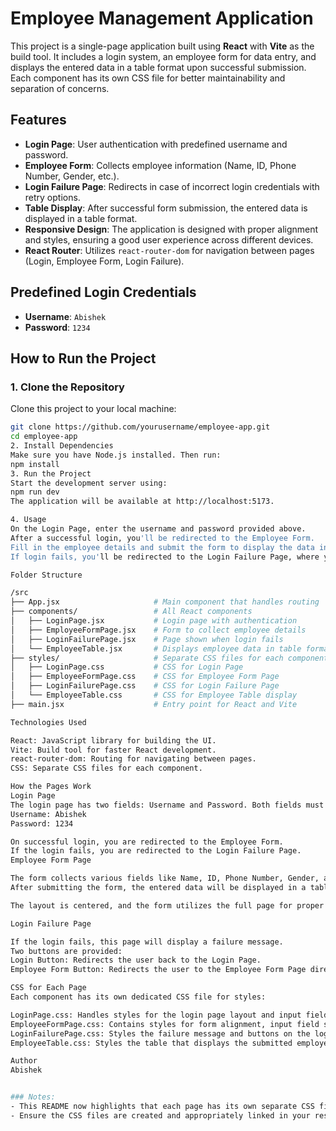 # Employee Management Application

This project is a single-page application built using **React** with **Vite** as the build tool. It includes a login system, an employee form for data entry, and displays the entered data in a table format upon successful submission. Each component has its own CSS file for better maintainability and separation of concerns.

## Features
- **Login Page**: User authentication with predefined username and password.
- **Employee Form**: Collects employee information (Name, ID, Phone Number, Gender, etc.).
- **Login Failure Page**: Redirects in case of incorrect login credentials with retry options.
- **Table Display**: After successful form submission, the entered data is displayed in a table format.
- **Responsive Design**: The application is designed with proper alignment and styles, ensuring a good user experience across different devices.
- **React Router**: Utilizes `react-router-dom` for navigation between pages (Login, Employee Form, Login Failure).

## Predefined Login Credentials
- **Username**: `Abishek`
- **Password**: `1234`

## How to Run the Project

### 1. Clone the Repository
Clone this project to your local machine:
```bash
git clone https://github.com/yourusername/employee-app.git
cd employee-app
2. Install Dependencies
Make sure you have Node.js installed. Then run:
npm install
3. Run the Project
Start the development server using:
npm run dev
The application will be available at http://localhost:5173.

4. Usage
On the Login Page, enter the username and password provided above.
After a successful login, you'll be redirected to the Employee Form.
Fill in the employee details and submit the form to display the data in a table.
If login fails, you'll be redirected to the Login Failure Page, where you can try again or proceed to the Employee Form directly.

Folder Structure

/src
├── App.jsx                     # Main component that handles routing
├── components/                 # All React components
│   ├── LoginPage.jsx           # Login page with authentication
│   ├── EmployeeFormPage.jsx    # Form to collect employee details
│   ├── LoginFailurePage.jsx    # Page shown when login fails
│   └── EmployeeTable.jsx       # Displays employee data in table format
├── styles/                     # Separate CSS files for each component
│   ├── LoginPage.css           # CSS for Login Page
│   ├── EmployeeFormPage.css    # CSS for Employee Form Page
│   ├── LoginFailurePage.css    # CSS for Login Failure Page
│   └── EmployeeTable.css       # CSS for Employee Table display
├── main.jsx                    # Entry point for React and Vite

Technologies Used

React: JavaScript library for building the UI.
Vite: Build tool for faster React development.
react-router-dom: Routing for navigating between pages.
CSS: Separate CSS files for each component.

How the Pages Work
Login Page
The login page has two fields: Username and Password. Both fields must match the default credentials:
Username: Abishek
Password: 1234

On successful login, you are redirected to the Employee Form.
If the login fails, you are redirected to the Login Failure Page.
Employee Form Page

The form collects various fields like Name, ID, Phone Number, Gender, and more.
After submitting the form, the entered data will be displayed in a table.

The layout is centered, and the form utilizes the full page for proper alignment.

Login Failure Page

If the login fails, this page will display a failure message.
Two buttons are provided:
Login Button: Redirects the user back to the Login Page.
Employee Form Button: Redirects the user to the Employee Form Page directly.

CSS for Each Page
Each component has its own dedicated CSS file for styles:

LoginPage.css: Handles styles for the login page layout and input fields.
EmployeeFormPage.css: Contains styles for form alignment, input field styling, and buttons.
LoginFailurePage.css: Styles the failure message and buttons on the login failure page.
EmployeeTable.css: Styles the table that displays the submitted employee data.

Author
Abishek


### Notes:
- This README now highlights that each page has its own separate CSS file for styling.
- Ensure the CSS files are created and appropriately linked in your respective JSX files for this structure to work as described.




